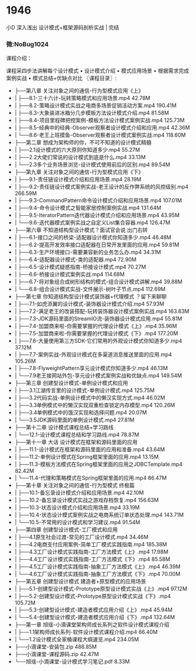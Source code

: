 # 1946
小D 深入浅出 设计模式+框架源码剖析实战 | 完结
### 微:NoBug1024 


课程介绍：

课程采四步法讲解每个设计模式 • 设计模式介绍 • 模式应用场景 • 根据需求完成案例实战 • 模式总结+优缺点对比
〖课程目录〗:

- ├──第八章 关注对象之间的通信-行为型模式应用《上》  
- |   ├──8.1-三十六计-玩转策略模式和应用场景.mp4  42.78M
- |   ├──8.2-策略设计模式实战之电商多场景促销活动方案.mp4  190.41M
- |   ├──8.3-大象装进冰箱分几步模板方法设计模式介绍.mp4  81.58M
- |   ├──8.4-项目里程碑把控案例-模板方法设计模式案例实战.mp4  125.73M
- |   ├──8.5-经典中的经典-Observer观察者设计模式介绍和应用.mp4  42.36M
- |   └──8.6-老王上班摸鱼-Observer观察者设计模式案例实战.mp4  118.60M
- ├──第二章 想成为架构师的你，不可不知道的设计模式精髓  
- |   ├──2.1设计模式的六大原则你知道多少.mp4  55.27M
- |   ├──2.2大佬们常说的设计模式到底是什么.mp4  33.13M
- |   └──2.3多个业务场景浏览-设计模式使用前后的区别.mp4  89.54M
- ├──第九章 关注对象之间的通信-行为型模式应用《下》  
- |   ├──9.1-责任链设计模式介绍和应用场景.mp4  28.19M
- |   ├──9.2-责任链设计模式案例实战-老王设计的反作弊系统的风控级别.mp4  266.59M
- |   ├──9.3-CommandPattern命令设计模式介绍和应用场景.mp4  107.01M
- |   ├──9.4-命令设计模式之智能家居控制案例实战.mp4  131.64M
- |   ├──9.5-IteratorPattern迭代器设计模式介绍和应用场景.mp4  43.95M
- |   └──9.6-迭代器模式案例实战之自定义List集合容器.mp4  126.47M
- ├──第六章 不知道结构型设计模式？面试官会说 出门右转  
- |   ├──6.1-接口之间的桥梁-适配器设计模式你知道多少.mp4  46.48M
- |   ├──6.2-提高开发效率接口适配器在日常开发里面的应用.mp4  59.81M
- |   ├──6.3-生产环境接口-需要兼容新的业务怎么办.mp4  34.31M
- |   ├──6.4-适配器设计模式-类的适配器.mp4  72.90M
- |   ├──6.5-设计模式疑惑指南-桥接设计模式.mp4  70.27M
- |   ├──6.6-桥接设计模式案例实战.mp4  114.68M
- |   ├──6.7-将对象组合成树形结构的模式-组合设计模式讲解.mp4  39.88M
- |   └──6.8-组合设计模式实战-文件展示-树叶子节点.mp4  112.69M
- ├──第七章 你知道结构型设计模式装饰器+代理模式 ？留下来聊聊  
- |   ├──7.1-如虎添翼的设计模式-装饰器设计模式介绍.mp4  57.93M
- |   ├──7.2-满足老王的改装搭配-玩转装饰器设计模式案例实战.mp4  163.83M
- |   ├──7.3-JDK源码里面的StreamIO流-装饰器设计模式应用.mp4  55.81M
- |   ├──7.4-加盟商来啦-你需要掌握的代理设计模式《上》.mp4  35.96M
- |   ├──7.5-加盟商来啦-你需要掌握的代理设计模式《下》.mp4  177.20M
- |   ├──7.6-大量使用第三方SDK-它们常用的外观设计模式你知道多少.mp4  37.12M
- |   ├──7.7-案例实战-外观设计模式在多渠道消息推送里面的应用.mp4  105.26M
- |   ├──7.8-FlyweightPattern享元设计模式你知道多少.mp4  46.13M
- |   └──7.9老王接网站外包-享元设计模式案例实战和优缺点.mp4  149.54M
- ├──第三章 创建型设计模式-单例设计模式和应用  
- |   ├──3.1江湖传言里的设计模式-单例设计模式.mp4  125.75M
- |   ├──3.2代码实战-单例设计模式中的懒汉实现方式.mp4  46.02M
- |   ├──3.3单例模式中的懒汉实现双重检查锁定内存模型.mp4  120.26M
- |   ├──3.4单例模式中的饿汉实现和选择问题.mp4  20.07M
- |   └──3.5JDK源码里面的单例设计模式.mp4  27.81M
- ├──第十二章 设计模式课程总结+学习路线  
- |   └──12.1-设计模式课程总结和学习路线.mp4  78.87M
- ├──第十一章 大话 设计模式在框架和源码里面的应用  
- |   ├──11.1-设计模式在框架和源码里面的应用和准备.mp4  43.64M
- |   ├──11.2-单例设计模式在Spring框架里面的应用.mp4  13.15M
- |   ├──11.3-模板方法模式在Spring框架里面的应用之JDBCTemplate.mp4  82.42M
- |   └──11.4-代理和策略模式在Spring框架里面的应用.mp4  86.47M
- ├──第十章 关注对象之间的通信-行为型模式 终极篇  
- |   ├──10.1-备忘录设计模式介绍和应用场景.mp4  42.10M
- |   ├──10.2-备忘录设计模式实战之游戏存档恢复.mp4  156.63M
- |   ├──10.3-状态设计模式介绍和应用场景.mp4  33.19M
- |   ├──10.4-状态设计模式案例实战之电商系统订单状态处理.mp4  143.71M
- |   └──10.5-不常用的设计模式和学习建议.mp4  91.54M
- ├──第四章 创建型设计模式-工厂模式和应用  
- |   ├──4.1原生社会过渡-常见的工厂设计模式.mp4  34.46M
- |   ├──4.2电商支付应用案例-简单工厂模式实践指南.mp4  185.38M
- |   ├──4.3工厂设计模式实践指南-工厂方法模式《上》.mp4  17.98M
- |   ├──4.4工厂设计模式实践指南-工厂方法模式《下》.mp4  85.58M
- |   ├──4.5工厂设计模式实践指南-抽象工厂方法模式《上》.mp4  46.39M
- |   └──4.6工厂设计模式实践指南-抽象工厂方法模式《下》.mp4  70.00M
- ├──第五章 创建型设计模式 建造者+原型模式的应用场景  
- |   ├──5.1-创建型设计模式-Prototype原型设计模式实战《上》.mp4  97.12M
- |   ├──5.2-创建型设计模式-Prototype原型设计模式实战《下》.mp4  105.72M
- |   ├──5.3-创建型设计模式-建造者模式应用介绍《上》.mp4  45.94M
- |   └──5.4-创建型设计模式-建造者模式应用介绍《下》.mp4  132.64M
- ├──第一章 旭瑶-小滴课堂架构师成长系列之软件设计模式课程介绍  
- |   ├──1.1架构师成长系列-软件设计模式课程介绍.mp4  66.40M
- |   └──1.2设计模式全家桶课程大纲速览.mp4  234.05M
- ├──小滴课堂-安装包.zip  488.85M
- ├──小滴课堂-课程源码.zip  42.47M
- └──旭瑶-小滴课堂-设计模式学习笔记.pdf  8.33M
